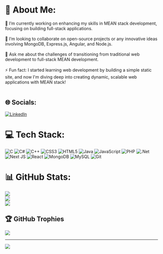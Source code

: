 # 💫 About Me:
🔭 I’m currently working on enhancing my skills in MEAN stack development, focusing on building full-stack applications.<br><br>🤝 I’m looking to collaborate on open-source projects or any innovative ideas involving MongoDB, Express.js, Angular, and Node.js.<br><br>💬 Ask me about the challenges of transitioning from traditional web development to full-stack MEAN development.<br><br>⚡ Fun fact: I started learning web development by building a simple static site, and now I'm diving deep into creating dynamic, scalable web applications with MEAN stack!<br><br>


## 🌐 Socials:
[![LinkedIn](https://img.shields.io/badge/LinkedIn-%230077B5.svg?logo=linkedin&logoColor=white)](https://www.linkedin.com/in/ramiz-ghada-a292a526a/)

# 💻 Tech Stack:
![C](https://img.shields.io/badge/c-%2300599C.svg?style=for-the-badge&logo=c&logoColor=white) ![C#](https://img.shields.io/badge/c%23-%23239120.svg?style=for-the-badge&logo=csharp&logoColor=white) ![C++](https://img.shields.io/badge/c++-%2300599C.svg?style=for-the-badge&logo=c%2B%2B&logoColor=white) ![CSS3](https://img.shields.io/badge/css3-%231572B6.svg?style=for-the-badge&logo=css3&logoColor=white) ![HTML5](https://img.shields.io/badge/html5-%23E34F26.svg?style=for-the-badge&logo=html5&logoColor=white) ![Java](https://img.shields.io/badge/java-%23ED8B00.svg?style=for-the-badge&logo=openjdk&logoColor=white) ![JavaScript](https://img.shields.io/badge/javascript-%23323330.svg?style=for-the-badge&logo=javascript&logoColor=%23F7DF1E) ![PHP](https://img.shields.io/badge/php-%23777BB4.svg?style=for-the-badge&logo=php&logoColor=white) ![.Net](https://img.shields.io/badge/.NET-5C2D91?style=for-the-badge&logo=.net&logoColor=white) ![Next JS](https://img.shields.io/badge/Next-black?style=for-the-badge&logo=next.js&logoColor=white) ![React](https://img.shields.io/badge/react-%2320232a.svg?style=for-the-badge&logo=react&logoColor=%2361DAFB) ![MongoDB](https://img.shields.io/badge/MongoDB-%234ea94b.svg?style=for-the-badge&logo=mongodb&logoColor=white) ![MySQL](https://img.shields.io/badge/mysql-4479A1.svg?style=for-the-badge&logo=mysql&logoColor=white) ![Git](https://img.shields.io/badge/git-%23F05033.svg?style=for-the-badge&logo=git&logoColor=white)
# 📊 GitHub Stats:
![](https://github-readme-stats.vercel.app/api?username=ramizghada21&theme=dark&hide_border=false&include_all_commits=true&count_private=false)<br/>
![](https://github-readme-streak-stats.herokuapp.com/?user=ramizghada21&theme=dark&hide_border=false)<br/>
![](https://github-readme-stats.vercel.app/api/top-langs/?username=ramizghada21&theme=dark&hide_border=false&include_all_commits=true&count_private=false&layout=compact)

## 🏆 GitHub Trophies
![](https://github-profile-trophy.vercel.app/?username=ramizghada21&theme=radical&no-frame=false&no-bg=false&margin-w=4)

---
[![](https://visitcount.itsvg.in/api?id=ramizghada21&icon=5&color=3)](https://visitcount.itsvg.in)

<!-- Proudly created with GPRM ( https://gprm.itsvg.in ) -->
